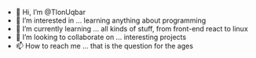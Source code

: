 - 👋 Hi, I’m @TlonUqbar
- 👀 I’m interested in ... learning anything about programming
- 🌱 I’m currently learning ... all kinds of stuff, from front-end react to linux
- 💞️ I’m looking to collaborate on ... interesting projects
- 📫 How to reach me ... that is the question for the ages

<!---
TlonUqbar/TlonUqbar is a ✨ special ✨ repository because its `README.md` (this file) appears on your GitHub profile.
You can click the Preview link to take a look at your changes.
--->
